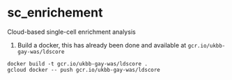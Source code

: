 # sc_enrichement
Cloud-based single-cell enrichment analysis

1. Build a docker, this has already been done and available at `gcr.io/ukbb-gay-was/ldscore`
```
docker build -t gcr.io/ukbb-gay-was/ldscore .
gcloud docker -- push gcr.io/ukbb-gay-was/ldscore
```
